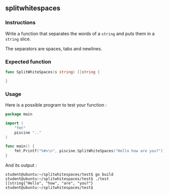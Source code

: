 ## splitwhitespaces

### Instructions

Write a function that separates the words of a `string` and puts them in a `string` slice.

The separators are spaces, tabs and newlines.

### Expected function

```go
func SplitWhiteSpaces(s string) []string {

}
```

### Usage

Here is a possible program to test your function :

```go
package main

import (
	"fmt"
	piscine ".."
)

func main() {
	fmt.Printf("%#v\n", piscine.SplitWhiteSpaces("Hello how are you?"))
}
```

And its output :

```console
student@ubuntu:~/splitwhitespaces/test$ go build
student@ubuntu:~/splitwhitespaces/test$ ./test
[]string{"Hello", "how", "are", "you?"}
student@ubuntu:~/splitwhitespaces/test$
```
